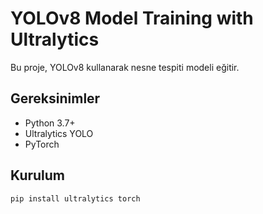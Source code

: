 # YOLOv8 Model Training with Ultralytics

Bu proje, YOLOv8 kullanarak nesne tespiti modeli eğitir.

## Gereksinimler

- Python 3.7+
- Ultralytics YOLO
- PyTorch

## Kurulum

```bash
pip install ultralytics torch